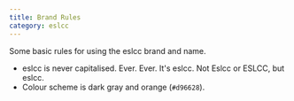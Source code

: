 ```yaml
---
title: Brand Rules
category: eslcc
---
```


Some basic rules for using the eslcc brand and name.

 * eslcc is never capitalised. Ever. Ever. It's eslcc. Not Eslcc or ESLCC, but eslcc.
 * Colour scheme is dark gray and orange (`#d96628`).
